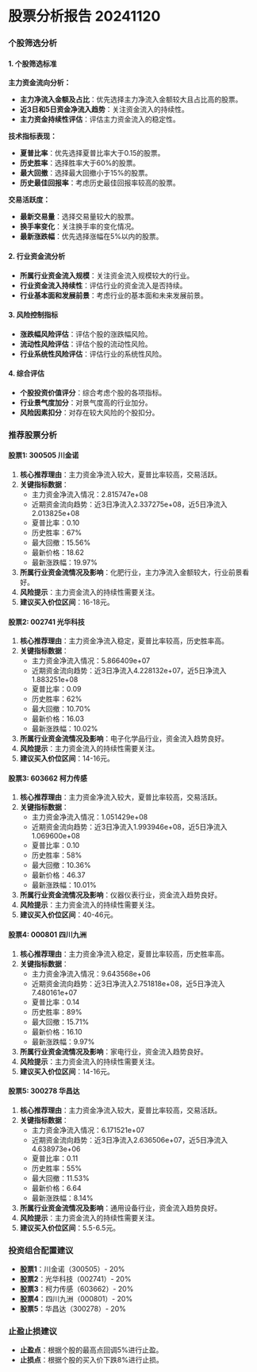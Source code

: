 # 股票分析报告 20241120

### 个股筛选分析

#### 1. 个股筛选标准

**主力资金流向分析：**
- **主力净流入金额及占比**：优先选择主力净流入金额较大且占比高的股票。
- **近3日和5日资金净流入趋势**：关注资金流入的持续性。
- **主力资金持续性评估**：评估主力资金流入的稳定性。

**技术指标表现：**
- **夏普比率**：优先选择夏普比率大于0.15的股票。
- **历史胜率**：选择胜率大于60%的股票。
- **最大回撤**：选择最大回撤小于15%的股票。
- **历史最佳回报率**：考虑历史最佳回报率较高的股票。

**交易活跃度：**
- **最新交易量**：选择交易量较大的股票。
- **换手率变化**：关注换手率的变化情况。
- **最新涨跌幅**：优先选择涨幅在5%以内的股票。

#### 2. 行业资金流分析

- **所属行业资金流入规模**：关注资金流入规模较大的行业。
- **行业资金流入持续性**：评估行业的资金流入是否持续。
- **行业基本面和发展前景**：考虑行业的基本面和未来发展前景。

#### 3. 风险控制指标

- **涨跌幅风险评估**：评估个股的涨跌幅风险。
- **流动性风险评估**：评估个股的流动性风险。
- **行业系统性风险评估**：评估行业的系统性风险。

#### 4. 综合评估

- **个股投资价值评分**：综合考虑个股的各项指标。
- **行业景气度加分**：对景气度高的行业加分。
- **风险因素扣分**：对存在较大风险的个股扣分。

### 推荐股票分析

#### 股票1: 300505 川金诺

1. **核心推荐理由**：主力资金净流入较大，夏普比率较高，交易活跃。
2. **关键指标数据**：
   - 主力资金净流入情况：2.815747e+08
   - 近期资金流向趋势：近3日净流入2.337275e+08，近5日净流入2.013825e+08
   - 夏普比率：0.10
   - 历史胜率：67%
   - 最大回撤：15.56%
   - 最新价格：18.62
   - 最新涨跌幅：19.97%
3. **所属行业资金流情况及影响**：化肥行业，主力净流入金额较大，行业前景看好。
4. **风险提示**：主力资金流入的持续性需要关注。
5. **建议买入价位区间**：16-18元。

#### 股票2: 002741 光华科技

1. **核心推荐理由**：主力资金净流入稳定，夏普比率较高，历史胜率高。
2. **关键指标数据**：
   - 主力资金净流入情况：5.866409e+07
   - 近期资金流向趋势：近3日净流入4.228132e+07，近5日净流入1.883251e+08
   - 夏普比率：0.09
   - 历史胜率：62%
   - 最大回撤：10.70%
   - 最新价格：16.03
   - 最新涨跌幅：10.02%
3. **所属行业资金流情况及影响**：电子化学品行业，资金流入趋势良好。
4. **风险提示**：主力资金流入的持续性需要关注。
5. **建议买入价位区间**：14-16元。

#### 股票3: 603662 柯力传感

1. **核心推荐理由**：主力资金净流入较大，夏普比率较高，交易活跃。
2. **关键指标数据**：
   - 主力资金净流入情况：1.051429e+08
   - 近期资金流向趋势：近3日净流入1.993946e+08，近5日净流入1.069600e+08
   - 夏普比率：0.10
   - 历史胜率：58%
   - 最大回撤：10.36%
   - 最新价格：46.37
   - 最新涨跌幅：10.01%
3. **所属行业资金流情况及影响**：仪器仪表行业，资金流入趋势良好。
4. **风险提示**：主力资金流入的持续性需要关注。
5. **建议买入价位区间**：40-46元。

#### 股票4: 000801 四川九洲

1. **核心推荐理由**：主力资金净流入稳定，夏普比率较高，历史胜率高。
2. **关键指标数据**：
   - 主力资金净流入情况：9.643568e+06
   - 近期资金流向趋势：近3日净流入2.751818e+08，近5日净流入7.480161e+07
   - 夏普比率：0.14
   - 历史胜率：89%
   - 最大回撤：15.71%
   - 最新价格：16.10
   - 最新涨跌幅：9.97%
3. **所属行业资金流情况及影响**：家电行业，资金流入趋势良好。
4. **风险提示**：主力资金流入的持续性需要关注。
5. **建议买入价位区间**：14-16元。

#### 股票5: 300278 华昌达

1. **核心推荐理由**：主力资金净流入较大，夏普比率较高，交易活跃。
2. **关键指标数据**：
   - 主力资金净流入情况：6.171521e+07
   - 近期资金流向趋势：近3日净流入2.636506e+07，近5日净流入4.638973e+06
   - 夏普比率：0.11
   - 历史胜率：55%
   - 最大回撤：11.53%
   - 最新价格：6.64
   - 最新涨跌幅：8.14%
3. **所属行业资金流情况及影响**：通用设备行业，资金流入趋势良好。
4. **风险提示**：主力资金流入的持续性需要关注。
5. **建议买入价位区间**：5.5-6.5元。

### 投资组合配置建议

- **股票1**：川金诺（300505）- 20%
- **股票2**：光华科技（002741）- 20%
- **股票3**：柯力传感（603662）- 20%
- **股票4**：四川九洲（000801）- 20%
- **股票5**：华昌达（300278）- 20%

### 止盈止损建议

- **止盈点**：根据个股的最高点回调5%进行止盈。
- **止损点**：根据个股的买入价下跌8%进行止损。